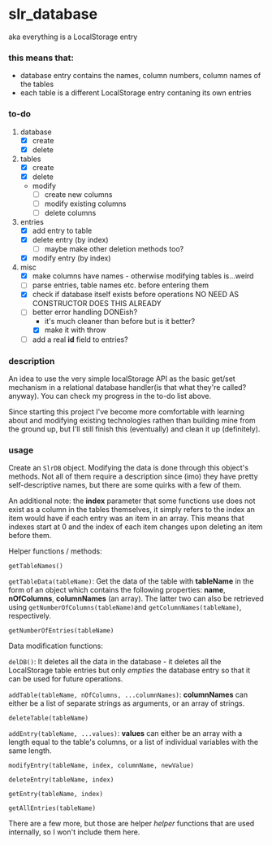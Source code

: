 # slr_database

aka everything is a LocalStorage entry

### this means that:
   - database entry contains the names, column numbers, column names of the tables
   - each table is a different LocalStorage entry contaning its own entries

### to-do

1. database
   - [x] create
   - [x] delete
2. tables
   - [x] create
   - [x] delete
   - modify
      - [ ] create new columns
      - [ ] modify existing columns
      - [ ] delete columns
3. entries
   - [x] add entry to table
   - [x] delete entry (by index)
      - [ ] maybe make other deletion methods too?
   - [x] modify entry (by index)

4. misc
   - [x] make columns have names - otherwise modifying tables is...weird
   - [ ] parse entries, table names etc. before entering them
   - [x] check if database itself exists before operations NO NEED AS CONSTRUCTOR DOES THIS ALREADY
   - [ ] better error handling DONEish?
      - it's much cleaner than before but is it better?
      - [x] make it with throw
   - [ ] add a real **id** field to entries?

### description
An idea to use the very simple localStorage API as the basic get/set mechanism in a relational database handler(is that what they're called? anyway).
You can check my progress in the to-do list above.

Since starting this project I've become more comfortable with learning about and modifying existing technologies rathen than building mine from the ground up, but I'll still finish this (eventually) and clean it up (definitely).

### usage

Create an `SlrDB` object. Modifying the data is done through this object's methods. Not all of them require a description since (imo) they have pretty self-descriptive names, but there are some quirks with a few of them.

An additional note: the **index** parameter that some functions use does not exist as a column in the tables themselves, it simply refers to the index an item would have if each entry was an item in an array. This means that indexes start at 0 and the index of each item changes upon deleting an item before them.

Helper functions / methods:

`getTableNames()`

`getTableData(tableName)`: Get the data of the table with **tableName** in the form of an object which contains the following properties: **name**, **nOfColumns**, **columnNames** (an array). The latter two can also be retrieved using `getNumberOfColumns(tableName)`and `getColumnNames(tableName)`, respectively.

`getNumberOfEntries(tableName)`

Data modification functions:

`delDB()`: It deletes all the data in the database - it deletes all the LocalStorage table entries but only *empties* the database entry so that it can be used for future operations.

`addTable(tableName, nOfColumns, ...columnNames)`: **columnNames** can either be a list of separate strings as arguments, or an array of strings.

`deleteTable(tableName)`

`addEntry(tableName, ...values)`: **values** can either be an array with a length equal to the table's columns, or a list of individual variables with the same length.

`modifyEntry(tableName, index, columnName, newValue)`

`deleteEntry(tableName, index)`

`getEntry(tableName, index)`

`getAllEntries(tableName)`


There are a few more, but those are helper *helper* functions that are used internally, so I won't include them here.
